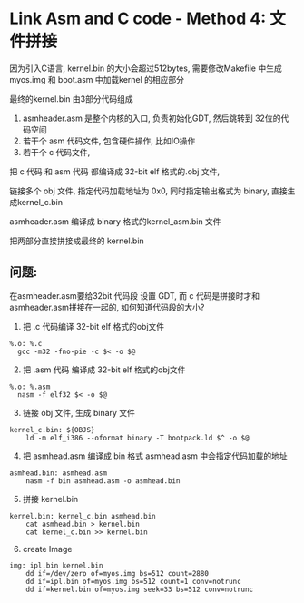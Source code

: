 # Link Asm and C code - Method 4: 文件拼接
因为引入C语言, kernel.bin 的大小会超过512bytes, 需要修改Makefile 中生成myos.img 和 boot.asm 中加载kernel 的相应部分

最终的kernel.bin 由3部分代码组成
1. asmheader.asm 是整个内核的入口, 负责初始化GDT, 然后跳转到 32位的代码空间
2. 若干个 asm 代码文件, 包含硬件操作, 比如IO操作
3. 若干个 c 代码文件, 


把 c 代码 和 asm 代码 都编译成 32-bit elf 格式的.obj 文件, 

链接多个 obj 文件, 指定代码加载地址为 0x0, 同时指定输出格式为 binary, 直接生成kernel_c.bin

asmheader.asm 编译成 binary 格式的kernel_asm.bin 文件

把两部分直接拼接成最终的 kernel.bin


## 问题: 
在asmheader.asm要给32bit 代码段 设置 GDT, 而 c 代码是拼接时才和asmheader.asm拼接在一起的, 如何知道代码段的大小?

1. 把 .c 代码编译 32-bit elf 格式的obj文件
```
%.o: %.c
  gcc -m32 -fno-pie -c $< -o $@
```

2. 把 .asm 代码 编译成 32-bit elf 格式的obj文件
```
%.o: %.asm 
  nasm -f elf32 $< -o $@
```

3. 链接 obj 文件, 生成 binary 文件
```
kernel_c.bin: ${OBJS}
	ld -m elf_i386 --oformat binary -T bootpack.ld $^ -o $@
```

4. 把 asmhead.asm 编译成 bin 格式
asmhead.asm  中会指定代码加载的地址
```
asmhead.bin: asmhead.asm
	nasm -f bin asmhead.asm -o asmhead.bin
```

5. 拼接 kernel.bin
```
kernel.bin: kernel_c.bin asmhead.bin
	cat asmhead.bin > kernel.bin
	cat kernel_c.bin >> kernel.bin
```

6. create Image
```
img: ipl.bin kernel.bin
	dd if=/dev/zero of=myos.img bs=512 count=2880
	dd if=ipl.bin of=myos.img bs=512 count=1 conv=notrunc
	dd if=kernel.bin of=myos.img seek=33 bs=512 conv=notrunc
```



